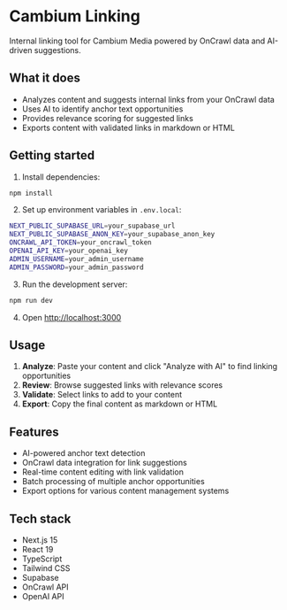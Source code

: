 # Cambium Linking

Internal linking tool for Cambium Media powered by OnCrawl data and AI-driven suggestions.

## What it does

- Analyzes content and suggests internal links from your OnCrawl data
- Uses AI to identify anchor text opportunities 
- Provides relevance scoring for suggested links
- Exports content with validated links in markdown or HTML

## Getting started

1. Install dependencies:
```bash
npm install
```

2. Set up environment variables in `.env.local`:
```bash
NEXT_PUBLIC_SUPABASE_URL=your_supabase_url
NEXT_PUBLIC_SUPABASE_ANON_KEY=your_supabase_anon_key
ONCRAWL_API_TOKEN=your_oncrawl_token
OPENAI_API_KEY=your_openai_key
ADMIN_USERNAME=your_admin_username
ADMIN_PASSWORD=your_admin_password
```

3. Run the development server:
```bash
npm run dev
```

4. Open [http://localhost:3000](http://localhost:3000)

## Usage

1. **Analyze**: Paste your content and click "Analyze with AI" to find linking opportunities
2. **Review**: Browse suggested links with relevance scores
3. **Validate**: Select links to add to your content
4. **Export**: Copy the final content as markdown or HTML

## Features

- AI-powered anchor text detection
- OnCrawl data integration for link suggestions
- Real-time content editing with link validation
- Batch processing of multiple anchor opportunities
- Export options for various content management systems

## Tech stack

- Next.js 15
- React 19
- TypeScript
- Tailwind CSS
- Supabase
- OnCrawl API
- OpenAI API